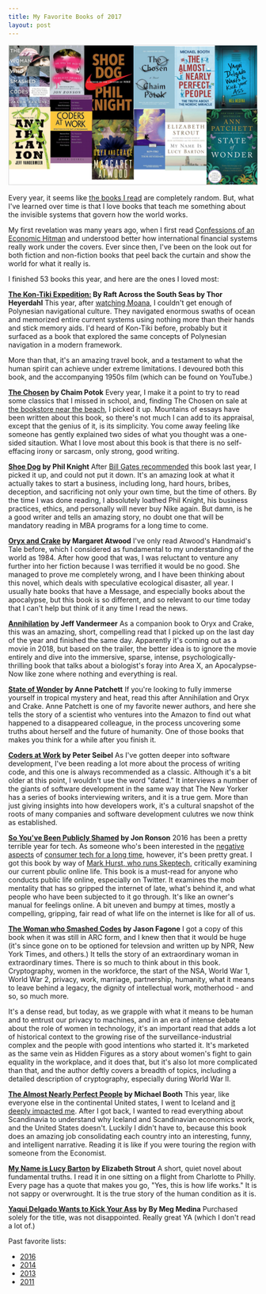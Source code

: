 ```yaml
---
title: My Favorite Books of 2017 
layout: post
---
```


<meta name="twitter:card" content="summary" />
<meta name="twitter:creator" content="@vboykis" />
<meta property="og:url" content="http://bits.blogs.nytimes.com/2011/12/08/a-twitter-for-my-sister/" />
<meta property="og:title" content="My favorite books of 2017" />
<meta property="og:description" content="What I've learned over time is that I love books that teach me something about the invisible systems that govern how the world works." />
<meta property="og:image" content="https://raw.githubusercontent.com/vkblog/vkblog.github.io/master/public/img/2017books.png" />

![books](https://raw.githubusercontent.com/vkblog/vkblog.github.io/master/public/img/2017books.png)

Every year, it seems like [the books I read](https://www.goodreads.com/review/list/6490545-vicki?shelf=read) are completely random. But, what I've learned over time is that I love books that teach me something about the invisible systems that govern how the world works. 

My first revelation was many years ago, when I first read [Confessions of an Economic Hitman](https://en.wikipedia.org/wiki/Confessions_of_an_Economic_Hit_Man) and understood better how international financial systems really work under the covers. Ever since then, I've been on the look out for both fiction and non-fiction books that peel back the curtain and show the world for what it really is. 

I finished 53 books this year, and here are the ones I loved most: 

**[The Kon-Tiki Expedition:](https://en.wikipedia.org/wiki/The_Kon-Tiki_Expedition:_By_Raft_Across_the_South_Seas) By Raft Across the South Seas by Thor Heyerdahl** This year, after [watching Moana](http://blog.vickiboykis.com/2017/06/27/moana/), I couldn't get enough of Polynesian navigational culture. They navigated enormous swaths of ocean and memorized entire current systems using nothing more than their hands and stick memory aids. I'd heard of Kon-Tiki before, probably but it surfaced as a book that explored the same concepts of Polynesian navigation in a modern framework. 

More than that, it's an amazing travel book, and a testament to what the human spirit can achieve under extreme limitations. I devoured both this book, and the accompanying 1950s film (which can be found on YouTube.)

**[The Chosen](https://en.wikipedia.org/wiki/The_Chosen_(Potok_novel)) by Chaim Potok** Every year, I make it a point to try to read some classics that I missed in school, and, finding The Chosen on sale at [the bookstore near the beach](http://www.bethanybeachbooks.com/), I picked it up. Mountains of essays have been written about this book, so there's not much I can add to its appraisal, except that the genius of it,  is its simplicity. You come away feeling like someone has gently explained two sides of what you thought was a one-sided sitaution. What I love most about this book is that there is no self-effacing irony or sarcasm, only strong, good writing. 

**[Shoe Dog](https://www.goodreads.com/book/show/27220736-shoe-dog) by Phil Knight** After [Bill Gates recommended](https://www.gatesnotes.com/Books/Shoe-Dog) this book last year, I picked it up, and could not put it down. It's an amazing look at what it actually takes to start a business, including long, hard hours, bribes, deception, and sacrificing not only your own time, but the time of others. By the time I was done reading, I absolutely loathed Phil Knight, his business practices, ethics, and personally will never buy Nike again. But damn, is he a good writer and tells an amazing story, no doubt one that will be mandatory reading in MBA programs for a long time to come. 

**[Oryx and Crake](https://en.wikipedia.org/wiki/Oryx_and_Crake) by Margaret Atwood** I've only read Atwood's Handmaid's Tale before, which I considered as fundamental to my understanding of the world as 1984. After how good that was, I was reluctant to venture any further into her fiction because I was terrified it would be no good. She managed to prove me completely wrong, and I have been thinking about this novel, which deals with speculative ecological disaster, all year. I usually hate books that have a Message, and especially books about the apocalypse, but this book is so different, and so relevant to our time today that I can't help but think of it any time I read the news.   

**[Annihilation](https://www.goodreads.com/book/show/17934530-annihilation) by Jeff Vandermeer** 
As a companion book to Oryx and Crake, this was an amazing, short, compelling read that I picked up on the last day of the year and finished the same day. Apparently it's coming out as a movie in 2018, but based on the trailer, the better idea is to ignore the movie entirely and dive into the immersive, sparse, intense, psychologically-thrilling book that talks about a biologist's foray into Area X, an Apocalypse-Now like zone where nothing and everything is real. 

**[State of Wonder](https://www.goodreads.com/book/show/9118135-state-of-wonder) by Anne Patchett** 
If you're looking to fully immerse yourself in tropical mystery and heat, read this after Annihilation and Oryx and Crake. Anne Patchett is one of my favorite newer authors, and here she tells the story of a scientist who ventures into the Amazon to find out what happened to a disappeared colleague, in the process uncovering some truths about herself and the future of humanity. One of those books that makes you think for a while after you finish it. 

**[Coders at Work](https://www.goodreads.com/book/show/6713575-coders-at-work) by Peter Seibel** 
As I've gotten deeper into software development, I've been reading a lot more about the process of writing code, and this one is always recommended as a classic. Although it's a bit older at this point, I wouldn't use the word "dated." It interviews a number of the giants of software development in the same way that The New Yorker has a series of books interviewing writers, and it is a true gem. More than just giving insights into how developers work, it's a cultural snapshot of the roots of many companies and software development culutres we now think as established.  

**[So You've Been Publicly Shamed](https://www.goodreads.com/book/show/22571552-so-you-ve-been-publicly-shamed) by Jon Ronson**  2016 has been a pretty terrible year for tech. As someone who's been interested in the [negative aspects](http://veekaybee.github.io/2017/02/01/facebook-is-collecting-this/) of [consumer tech for a long time](http://blog.vickiboykis.com/2014/01/the-snarling-crowd-in-the-shadows-watching-us/), however, it's been pretty great. I got this book by way of [Mark Hurst, who runs Skeptech,](https://creativegood.com/blog/tech-creepy-launch-skeptech/) critically examining our current pbulic online life.  This book is a must-read for anyone who conducts public life online, especially on Twitter. It examines the mob mentality that has so gripped the internet of late, what's behind it, and what people who have been subjected to it go through. It's like an owner's manual for feelings online. A bit uneven and bumpy at times, mostly a compelling, gripping, fair read of what life on the internet is like for all of us.

**[The Woman who Smashed Codes](https://www.goodreads.com/book/show/32025298-the-woman-who-smashed-codes) by Jason Fagone** I got a copy of this book when it was still in ARC form, and I knew then that it would be huge (it's since gone on to be optioned for televsion and written up by NPR, New York Times, and others.) It tells the story of an extraordinary woman in extraordinary times. There is so much to think about in this book. Cryptography, women in the workforce, the start of the NSA, World War 1, World War 2, privacy, work, marriage, partnership, humanity, what it means to leave behind a legacy, the dignity of intellectual work, motherhood - and so, so much more. 

It's a dense read, but today, as we grapple with what it means to be human and to entrust our privacy to machines, and in an era of intense debate about the role of women in technology, it's an important read that adds a lot of historical context to the growing rise of the surveillance-industrial complex and the people with good intentions who started it.  It's marketed as the same vein as Hidden Figures as a story about women's fight to gain equality in the workplace, and it does that, but it's also lot more complicated than that, and the author deftly covers a breadth of topics, including a detailed description of cryptography, especially during World War II. 


**[The Almost Nearly Perfect People](https://www.goodreads.com/book/show/18104725-the-almost-nearly-perfect-people) by Michael Booth** This year, like everyone else in the continental United states, I went to Iceland and [it deeply impacted me](http://blog.vickiboykis.com/2017/05/10/good-things-don't-scale/). After I got back, I wanted to read everything about Scandinavia to understand why Iceland and Scandinavian economics work, and the United States doesn't. Luckily I didn't have to, because this book does an amazing job consolidating each country into an interesting, funny, and intelligent narrative. Reading it is like if you were touring the region with someone from the Economist.  

**[My Name is Lucy Barton](https://www.goodreads.com/book/show/25893709-my-name-is-lucy-barton) by Elizabeth Strout** A short, quiet novel about fundamental truths. I read it in one sitting on a flight from Charlotte to Philly. Every page has a quote that makes you go, "Yes, this is how life works." It is not sappy or overwrought. It is the true story of the human condition as it is. 

**[Yaqui Delgado Wants to Kick Your Ass](https://www.goodreads.com/book/show/15798660-yaqui-delgado-wants-to-kick-your-ass) by By Meg Medina** Purchased solely for the title, was not disappointed. Really great YA (which I don't read a lot of.)


Past favorite lists: 

+ [2016](http://blog.vickiboykis.com/2016/12/26/books-of-2016/)
+ [2014](http://blog.vickiboykis.com/2015/01/my-favorite-books-of-2014/)
+ [2013](http://blog.vickiboykis.com/2013/12/my-favorite-books-of-2013/)
+ [2011](http://blog.vickiboykis.com/2012/01/the-best-books-i-read-in-2011/)
